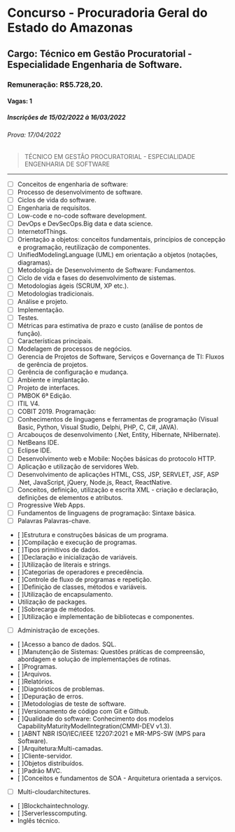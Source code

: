 # Concurso - Procuradoria Geral do Estado do Amazonas

## Cargo: Técnico em Gestão Procuratorial - Especialidade Engenharia de Software.

### Remuneração: R$5.728,20.

#### Vagas: 1

##### Inscrições de 15/02/2022 à 16/03/2022

###### Prova: 17/04/2022

> TÉCNICO EM GESTÃO PROCURATORIAL - ESPECIALIDADE ENGENHARIA DE SOFTWARE
---
* [ ] Conceitos de engenharia de software: 
*   [ ] Processo de desenvolvimento de software.
*   [ ] Ciclos de vida do software.
*   [ ] Engenharia de requisitos.
*   [ ] Low-code e no-code software development.
*   [ ] DevOps e DevSecOps.Big data e data science.
*   [ ] InternetofThings.
*   [ ] Orientação a objetos: conceitos fundamentais, princípios de concepção e programação, reutilização de componentes.
*   [ ] UnifiedModelingLanguage (UML) em orientação a objetos (notações, diagramas).
*   [ ] Metodologia de Desenvolvimento de Software: Fundamentos.
*   [ ] Ciclo de vida e fases do desenvolvimento de sistemas.
*   [ ] Metodologias ágeis (SCRUM, XP etc.).
*   [ ] Metodologias tradicionais.
*   [ ] Análise e projeto.
*   [ ] Implementação.
*   [ ] Testes.
*   [ ] Métricas para estimativa de prazo e custo (análise de pontos de função).
*   [ ] Características principais.
*   [ ] Modelagem de processos de negócios.
*   [ ] Gerencia de Projetos de Software, Serviços e Governança de TI: Fluxos de gerência de projetos.
*   [ ] Gerência de configuração e mudança.
*   [ ] Ambiente e implantação.
*   [ ] Projeto de interfaces.
*   [ ] PMBOK 6ª Edição.
*   [ ] ITIL V4.
*   [ ] COBIT 2019.
Programação:
* [ ] Conhecimentos de linguagens e ferramentas de programação (Visual Basic, Python, Visual Studio, Delphi, PHP, C, C#, JAVA).
* [ ] Arcabouços de desenvolvimento (.Net, Entity, Hibernate, NHibernate).
* [ ] NetBeans IDE.
* [ ] Eclipse IDE.
* [ ] Desenvolvimento web e Mobile: Noções básicas do protocolo HTTP.
* [ ] Aplicação e utilização de servidores Web.
* [ ] Desenvolvimento de aplicações HTML, CSS, JSP, SERVLET, JSF, ASP .Net, JavaScript, jQuery, Node.js, React, ReactNative.
* [ ]  Conceitos, definição, utilização e escrita XML - criação e declaração, definições de elementos e atributos.
* [ ] Progressive Web Apps.
* [ ] Fundamentos de linguagens de programação: Sintaxe básica.
* [ ] Palavras Palavras-chave.
* [ ]Estrutura e construções básicas de um programa.
* [ ]Compilação e execução de programas.
* [ ]Tipos primitivos de dados.
* [ ]Declaração e inicialização de variáveis.
* [ ]Utilização de literais e strings.
* [ ]Categorias de operadores e precedência.
* [ ]Controle de fluxo de programas e repetição.
* [ ]Definição de classes, métodos e variáveis.
* [ ]Utilização de encapsulamento.
* Utilização de packages.
* [ ]Sobrecarga de métodos.
* [ ]Utilização e implementação de bibliotecas e componentes.
* [ ] Administração de exceções.
* [ ]Acesso a banco de dados. SQL.
* [ ]Manutenção de Sistemas: Questões práticas de compreensão, abordagem e solução de implementações de rotinas.
* [ ]Programas.
* [ ]Arquivos.
* [ ]Relatórios.
* [ ]Diagnósticos de problemas.
* [ ]Depuração de erros.
* [ ]Metodologias de teste de software.
* [ ]Versionamento de código com Git e Github.
* [ ]Qualidade do software: Conhecimento dos modelos CapabilityMaturityModelIntegration(CMMI-DEV v1.3).
* [ ]ABNT NBR ISO/IEC/IEEE 12207:2021 e MR-MPS-SW (MPS para Software).
* [ ]Arquitetura:Multi-camadas.
* [ ]Cliente-servidor.
* [ ]Objetos distribuídos.
* [ ]Padrão MVC.
* [ ]Conceitos e fundamentos de SOA - Arquitetura orientada a serviços. 
* [ ] Multi-cloudarchitectures.
* [ ]Blockchaintechnology.
* [ ]Serverlesscomputing.
* Inglês técnico.
